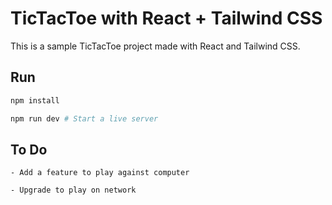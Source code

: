 # TicTacToe with React + Tailwind CSS

This is a sample TicTacToe project made with React and Tailwind CSS.

## Run

```bash
npm install

npm run dev # Start a live server
```

## To Do

    - Add a feature to play against computer

    - Upgrade to play on network